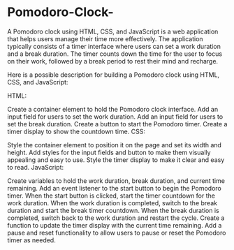 # Pomodoro-Clock-
 A Pomodoro clock using HTML, CSS, and JavaScript is a web application that helps users manage their time more effectively. The application typically consists of a timer interface where users can set a work duration and a break duration. The timer counts down the time for the user to focus on their work, followed by a break period to rest their mind and recharge.

Here is a possible description for building a Pomodoro clock using HTML, CSS, and JavaScript:

HTML:

Create a container element to hold the Pomodoro clock interface.
Add an input field for users to set the work duration.
Add an input field for users to set the break duration.
Create a button to start the Pomodoro timer.
Create a timer display to show the countdown time.
CSS:

Style the container element to position it on the page and set its width and height.
Add styles for the input fields and button to make them visually appealing and easy to use.
Style the timer display to make it clear and easy to read.
JavaScript:

Create variables to hold the work duration, break duration, and current time remaining.
Add an event listener to the start button to begin the Pomodoro timer.
When the start button is clicked, start the timer countdown for the work duration.
When the work duration is completed, switch to the break duration and start the break timer countdown.
When the break duration is completed, switch back to the work duration and restart the cycle.
Create a function to update the timer display with the current time remaining.
Add a pause and reset functionality to allow users to pause or reset the Pomodoro timer as needed.
